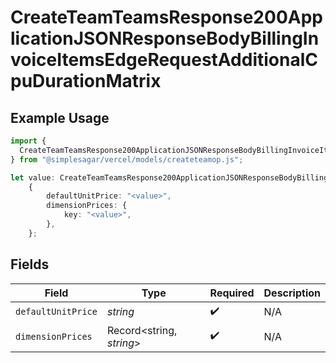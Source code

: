 # CreateTeamTeamsResponse200ApplicationJSONResponseBodyBillingInvoiceItemsEdgeRequestAdditionalCpuDurationMatrix

## Example Usage

```typescript
import {
  CreateTeamTeamsResponse200ApplicationJSONResponseBodyBillingInvoiceItemsEdgeRequestAdditionalCpuDurationMatrix,
} from "@simplesagar/vercel/models/createteamop.js";

let value: CreateTeamTeamsResponse200ApplicationJSONResponseBodyBillingInvoiceItemsEdgeRequestAdditionalCpuDurationMatrix =
    {
        defaultUnitPrice: "<value>",
        dimensionPrices: {
            key: "<value>",
        },
    };
```

## Fields

| Field                    | Type                     | Required                 | Description              |
| ------------------------ | ------------------------ | ------------------------ | ------------------------ |
| `defaultUnitPrice`       | *string*                 | :heavy_check_mark:       | N/A                      |
| `dimensionPrices`        | Record<string, *string*> | :heavy_check_mark:       | N/A                      |